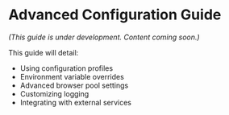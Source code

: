 # Advanced Configuration Guide

*(This guide is under development. Content coming soon.)*

This guide will detail:
- Using configuration profiles
- Environment variable overrides
- Advanced browser pool settings
- Customizing logging
- Integrating with external services
